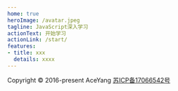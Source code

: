 ```yaml
---
home: true
heroImage: /avatar.jpeg
tagline: JavaScript深入学习
actionText: 开始学习
actionLink: /start/
features:
- title: xxx
  details: xxxx
---
```


<div class="footer">
Copyright © 2016-present AceYang <a href="http://www.beian.miit.gov.cn" target="_blank">苏ICP备17066542号</a>
</div>